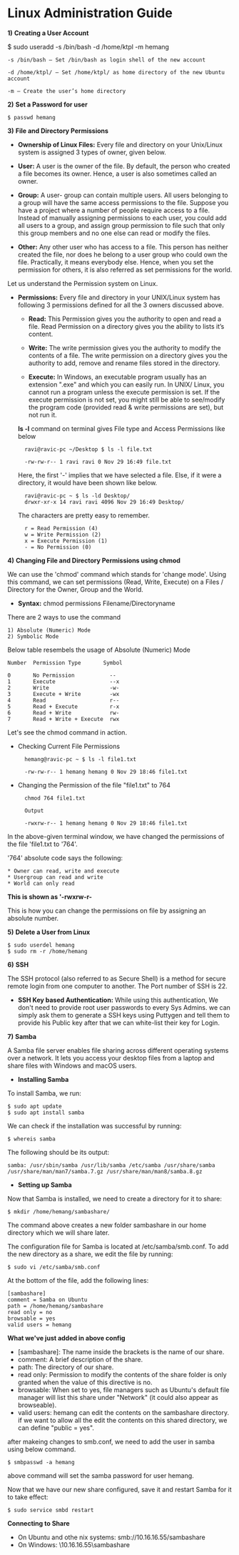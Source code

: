 # Linux Administration Guide

**1)** **Creating a User Account**

$ sudo useradd -s /bin/bash -d /home/ktpl -m hemang

	-s /bin/bash – Set /bin/bash as login shell of the new account

	-d /home/ktpl/ – Set /home/ktpl/ as home directory of the new Ubuntu account

	-m – Create the user’s home directory


**2)** **Set a Password for user**

	$ passwd hemang

**3)** **File and Directory Permissions**

* **Ownership of Linux Files:** Every file and directory on your Unix/Linux system is assigned 3 types of owner, given below.

* **User:** A user is the owner of the file. By default, the person who created a file becomes its owner. Hence, a user is also sometimes called an owner.

* **Group:** A user- group can contain multiple users. All users belonging to a group will have the same access permissions to the file. Suppose you have a project where a number of people require access to a file. Instead of manually assigning permissions to each user, you could add all users to a group, and assign group permission to file such that only this group members and no one else can read or modify the files.

* **Other:** Any other user who has access to a file. This person has neither created the file, nor does he belong to a user group who could own the file. Practically, it means everybody else. Hence, when you set the permission for others, it is also referred as set permissions for the world.

 Let us understand the Permission system on Linux.

* **Permissions:** Every file and directory in your UNIX/Linux system has following 3 permissions defined for all the 3 owners discussed above.

	- **Read:** This Permission gives you the authority to open and read a file. Read Permission on a directory gives you the ability to lists it’s content.

	- **Write:** The write permission gives you the authority to modify the contents of a file. The write permission on a directory gives you the authority to add, remove and rename files stored in the directory.
	
	- **Execute:** In Windows, an executable program usually has an extension ".exe" and which you can easily run. In UNIX/ Linux, you cannot run a program unless the execute permission is set. If the execute permission is not set, you might still be able to see/modify the program code (provided read & write permissions are set), but not run it.

	**ls -l** command on terminal gives File type and Access Permissions like below

		ravi@ravic-pc ~/Desktop $ ls -l file.txt

		-rw-rw-r-- 1 ravi ravi 0 Nov 29 16:49 file.txt

	Here, the first '-' implies that we have selected a file. Else, if it 	were a directory, it would have been shown like below.
	
		ravi@ravic-pc ~ $ ls -ld Desktop/
		drwxr-xr-x 14 ravi ravi 4096 Nov 29 16:49 Desktop/
	
	The characters are pretty easy to remember.

		r = Read Permission (4)
		w = Write Permission (2)
		x = Execute Permission (1)
		- = No Permission (0)

**4)** **Changing File and Directory Permissions using chmod**

We can use the 'chmod' command which stands for 'change mode'. Using this command, we can set permissions (Read, Write, Execute) on a Files / Directory for the Owner, Group and the World.

* **Syntax:** chmod permissions Filename/Directoryname

There are 2 ways to use the command

	1) Absolute (Numeric) Mode
	2) Symbolic Mode

Below table resembels the usage of Absolute (Numeric) Mode

	Number	Permission Type		  Symbol
	
	0		No Permission			--
	1		Execute					--x
	2	  	Write					-w-
	3		Execute + Write			-wx
	4		Read					r--
	5		Read + Execute			r-x
	6		Read + Write			rw-
	7		Read + Write + Execute	rwx

Let's see the chmod command in action.

* Checking Current File Permissions

		hemang@ravic-pc ~ $ ls -l file1.txt
	
		-rw-rw-r-- 1 hemang hemang 0 Nov 29 18:46 file1.txt

* Changing the Permission of the file "file1.txt" to 764

		chmod 764 file1.txt
		
		Output
		
		-rwxrw-r-- 1 hemang hemang 0 Nov 29 18:46 file1.txt

In the above-given terminal window, we have changed the permissions of the file 'file1.txt to '764'.

'764' absolute code says the following:

	* Owner can read, write and execute
	* Usergroup can read and write
	* World can only read

**This is shown as '-rwxrw-r-**

This is how you can change the permissions on file by assigning an absolute number.

**5)** **Delete a User from Linux**

	$ sudo userdel hemang
	$ sudo rm -r /home/hemang

**6)** **SSH**

The SSH protocol (also referred to as Secure Shell) is a method for secure remote login from one computer to another. The Port number of SSH is 22.

- **SSH Key based Authentication:** While using this authentication, We don't need to provide root user passwords to every Sys Admins. we can simply ask them to generate a SSH keys using Puttygen and tell them to provide his Public key after that we can white-list their key for Login.

**7)** **Samba**

A Samba file server enables file sharing across different operating systems over a network. It lets you access your desktop files from a laptop and share files with Windows and macOS users.

- **Installing Samba**

To install Samba, we run:

	$ sudo apt update
	$ sudo apt install samba

We can check if the installation was successful by running:

	$ whereis samba

The following should be its output:

	samba: /usr/sbin/samba /usr/lib/samba /etc/samba /usr/share/samba /usr/share/man/man7/samba.7.gz /usr/share/man/man8/samba.8.gz

- **Setting up Samba**

Now that Samba is installed, we need to create a directory for it to share:

	$ mkdir /home/hemang/sambashare/

The command above creates a new folder sambashare in our home directory which we will share later.

The configuration file for Samba is located at /etc/samba/smb.conf. To add the new directory as a share, we edit the file by running:

	$ sudo vi /etc/samba/smb.conf

At the bottom of the file, add the following lines:

	[sambashare]
    comment = Samba on Ubuntu
    path = /home/hemang/sambashare
    read only = no
    browsable = yes
    valid users = hemang

**What we've just added in above config**

- [sambashare]: The name inside the brackets is the name of our share.
- comment: A brief description of the share.
- path: The directory of our share.
- read only: Permission to modify the contents of the share folder is only granted when the value of this directive is no.
- browsable: When set to yes, file managers such as Ubuntu's default file manager will list this share under "Network" (it could also appear as browseable).
- valid users: hemang can edit the contents on the sambashare directory. if we want to allow all the edit the contents on this shared directory, we can define "public = yes".

after makeing changes to smb.conf, we need to add the user in samba using below command.

	$ smbpasswd -a hemang

above command will set the samba password for user hemang.

Now that we have our new share configured, save it and restart Samba for it to take effect:

	$ sudo service smbd restart

**Connecting to Share**

- On Ubuntu and othe nix systems: smb://10.16.16.55/sambashare
- On Windows: \\10.16.16.55\sambashare

